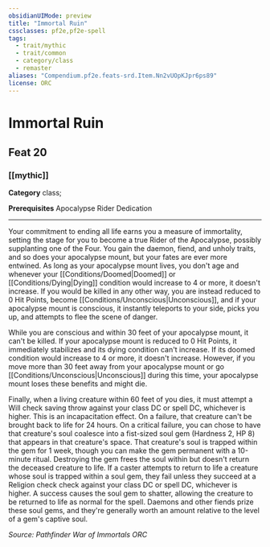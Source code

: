 ```yaml
---
obsidianUIMode: preview
title: "Immortal Ruin"
cssclasses: pf2e,pf2e-spell
tags:
  - trait/mythic
  - trait/common
  - category/class
  - remaster
aliases: "Compendium.pf2e.feats-srd.Item.Nn2vUOpKJpr6ps89"
license: ORC
---
```

# Immortal Ruin
## Feat 20
### [[mythic]]

**Category** class; 



**Prerequisites** Apocalypse Rider Dedication
* * *
Your commitment to ending all life earns you a measure of immortality, setting the stage for you to become a true Rider of the Apocalypse, possibly supplanting one of the Four. You gain the daemon, fiend, and unholy traits, and so does your apocalypse mount, but your fates are ever more entwined. As long as your apocalypse mount lives, you don't age and whenever your [[Conditions/Doomed|Doomed]] or [[Conditions/Dying|Dying]] condition would increase to 4 or more, it doesn't increase. If you would be killed in any other way, you are instead reduced to 0 Hit Points, become [[Conditions/Unconscious|Unconscious]], and if your apocalypse mount is conscious, it instantly teleports to your side, picks you up, and attempts to flee the scene of danger.

While you are conscious and within 30 feet of your apocalypse mount, it can't be killed. If your apocalypse mount is reduced to 0 Hit Points, it immediately stabilizes and its dying condition can't increase. If its doomed condition would increase to 4 or more, it doesn't increase. However, if you move more than 30 feet away from your apocalypse mount or go [[Conditions/Unconscious|Unconscious]] during this time, your apocalypse mount loses these benefits and might die.

Finally, when a living creature within 60 feet of you dies, it must attempt a Will check saving throw against your class DC or spell DC, whichever is higher. This is an incapacitation effect. On a failure, that creature can't be brought back to life for 24 hours. On a critical failure, you can chose to have that creature's soul coalesce into a fist-sized soul gem (Hardness 2, HP 8) that appears in that creature's space. That creature's soul is trapped within the gem for 1 week, though you can make the gem permanent with a 10-minute ritual. Destroying the gem frees the soul within but doesn't return the deceased creature to life. If a caster attempts to return to life a creature whose soul is trapped within a soul gem, they fail unless they succeed at a Religion check check against your class DC or spell DC, whichever is higher. A success causes the soul gem to shatter, allowing the creature to be returned to life as normal for the spell. Daemons and other fiends prize these soul gems, and they're generally worth an amount relative to the level of a gem's captive soul.

*Source: Pathfinder War of Immortals*
*ORC*